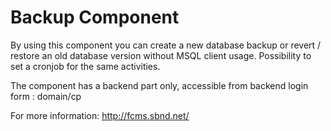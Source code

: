 Backup Component
================
By using this component you can create a new database backup or revert / restore an old database version without MSQL client usage. Possibility to set a cronjob for the same activities.

The component has a backend part only, accessible from backend login form : domain/cp  

For more information: http://fcms.sbnd.net/
